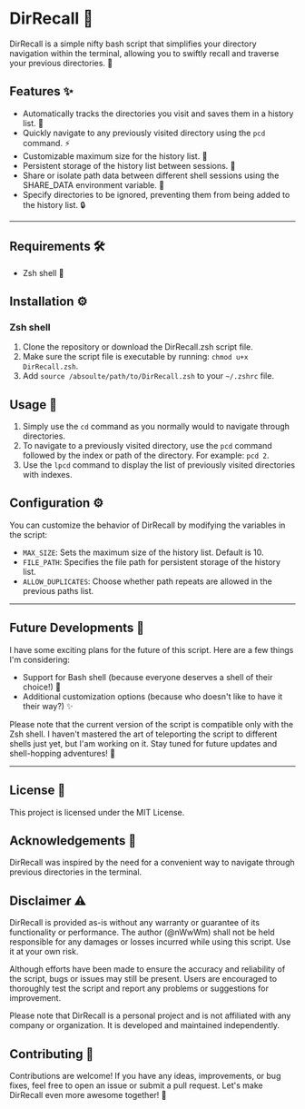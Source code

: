 # DirRecall 📂
DirRecall is a simple nifty bash script that simplifies your directory navigation within the terminal, allowing you to swiftly recall and traverse your previous directories. 🚀

## Features ✨
* Automatically tracks the directories you visit and saves them in a history list. 📝
* Quickly navigate to any previously visited directory using the `pcd` command. ⚡️
* Customizable maximum size for the history list. 📏
* Persistent storage of the history list between sessions. 💾
* Share or isolate path data between different shell sessions using the SHARE_DATA environment variable. 🔄
* Specify directories to be ignored, preventing them from being added to the history list. 🔒
<hr>

## Requirements 🛠️
* Zsh shell 🐚

## Installation ⚙️
### Zsh shell 
1. Clone the repository or download the DirRecall.zsh script file.
2. Make sure the script file is executable by running: `chmod u+x DirRecall.zsh`.
3. Add `source /absoulte/path/to/DirRecall.zsh` to your `~/.zshrc` file.

## Usage 🚀
1. Simply use the `cd` command as you normally would to navigate through directories.
2. To navigate to a previously visited directory, use the `pcd` command followed by the index or path of the directory. For example: `pcd 2`.
3. Use the `lpcd` command to display the list of previously visited directories with indexes.

## Configuration ⚙️
You can customize the behavior of DirRecall by modifying the variables in the script:
* `MAX_SIZE`: Sets the maximum size of the history list. Default is 10.
* `FILE_PATH`: Specifies the file path for persistent storage of the history list.
* `ALLOW_DUPLICATES`: Choose whether path repeats are allowed in the previous paths list.

<hr>

## Future Developments 🚀
I have some exciting plans for the future of this script. Here are a few things I'm considering:
* Support for Bash shell (because everyone deserves a shell of their choice!) 🐚
* Additional customization options (because who doesn't like to have it their way?) ✨

Please note that the current version of the script is compatible only with the Zsh shell. I haven't mastered the art of teleporting the script to different shells just yet, but I'am working on it. Stay tuned for future updates and shell-hopping adventures! 🌟

<hr>

## License 📄
This project is licensed under the MIT License.

## Acknowledgements 🙌
DirRecall was inspired by the need for a convenient way to navigate through previous directories in the terminal.

## Disclaimer ⚠️
DirRecall is provided as-is without any warranty or guarantee of its functionality or performance. The author (@nWwWm) shall not be held responsible for any damages or losses incurred while using this script. Use it at your own risk.

Although efforts have been made to ensure the accuracy and reliability of the script, bugs or issues may still be present. Users are encouraged to thoroughly test the script and report any problems or suggestions for improvement.

Please note that DirRecall is a personal project and is not affiliated with any company or organization. It is developed and maintained independently.

## Contributing 🤝
Contributions are welcome! If you have any ideas, improvements, or bug fixes, feel free to open an issue or submit a pull request. Let's make DirRecall even more awesome together! 🌟
